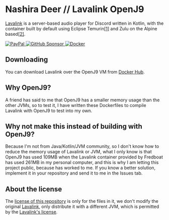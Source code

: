 # Nashira Deer // Lavalink OpenJ9

[Lavalink](https://github.com/lavalink-devs/Lavalink) is a server-based audio player for Discord written in Kotlin, with the container built by default using Eclipse Temurin[[1]](https://github.com/lavalink-devs/Lavalink/blob/master/LavalinkServer/docker/Dockerfile) and Zulu on the Alpine based[[2]](https://github.com/lavalink-devs/Lavalink/blob/master/LavalinkServer/docker/alpine.Dockerfile).

[![PayPal](https://img.shields.io/badge/Paypal-003087?style=for-the-badge&logo=paypal&logoColor=%23fff)
](https://www.paypal.com/donate/?business=QQGMTC3FQAJF6&no_recurring=0&item_name=Thanks+for+donating+for+me%2C+this+helps+me+a+lot+to+continue+developing+and+maintaining+my+projects.&currency_code=USD)
[![GitHub Sponsor](https://img.shields.io/badge/GitHub%20Sponsor-181717?style=for-the-badge&logo=github&logoColor=%23fff)
](https://github.com/sponsors/nashiradeer)
[![Docker](https://img.shields.io/docker/v/nashiradeer/lavalink-openj9?style=for-the-badge&logo=docker&logoColor=%23fff&label=Docker&labelColor=%232496ED&color=%232496ED)](https://hub.docker.com/r/nashiradeer/lavalink-openj9)

## Downloading

You can download Lavalink over the OpenJ9 VM from [Docker Hub](https://hub.docker.com/r/nashiradeer/lavalink-openj9).

## Why OpenJ9?

A friend has said to me that OpenJ9 has a smaller memory usage than the other JVMs, so to test it, I have written these Dockerfiles to compile Lavalink with OpenJ9 to test into my own.

## Why not make this instead of building with OpenJ9?

Because I'm not from Java/Kotlin/JVM community, so I don't know how to reduce the memory usage of Lavalink or JVM, what I only know is that OpenJ9 has used 109MB when the Lavalink container provided by Fredboat has used 261MB in my personal computer, and this is why I am letting this project public, because has worked to me. If you know a better solution, implement it in your repository and send it to me in the Issues tab.

## About the license

The [license of this repository](LICENSE.txt) is only for the files in it, we don't modify the original [Lavalink](https://github.com/lavalink-devs/Lavalink), only distribute it with a different JVM, which is permitted by the [Lavalink's license](https://github.com/lavalink-devs/Lavalink/blob/master/LICENSE).
